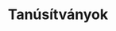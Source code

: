 ---
title: Tanúsítványok
draft: false
certifications:
  - title: AWS Certified Developer Associate 
    organization:
      name: Amazon
      url: 'https://aws.amazon.com/certification/certified-developer-associate/'
    dates: '2020'
    img: '/images/aws-certified-developer-associate.png'
    img_webp: '/images/aws-certified-developer-associate.webp'
    url: 'https://www.credly.com/badges/439b53a2-8fe7-4d52-8091-09ec06abe188/public_url'
      
  - title: Adobe Certified Expert-Adobe Commerce Business Practitioner
    organization:
      name: Adobe
      url: 'https://spark.adobe.com/page/87jLctNB6KxM0/'
    dates: '2019'
    img: '/images/adobe-certified-expert-adobe-commerce-business-practitioner.png'
    img_webp: '/images/adobe-certified-expert-adobe-commerce-business-practitioner.webp'
    url: 'https://www.credly.com/badges/99b5cd97-793e-4a5c-885d-af18264dd2cf/public_url'
      
  - title: Mérnök informatikus BSc.
    organization:
      name: Szegedi Tudományegyetem - Természettudományi és Informatikai Kar
      url: 'https://u-szeged.hu/'
    dates: '2015'
    icon: 
      class: fas
      name: fa-graduation-cap
      factor: fa-5x
    img: ''
    url: 'https://www.inf.u-szeged.hu/felvetelizoknek/szakok/mernokinformatikus-bsc'

weight: 3
widget:
  handler: certifications

  # Options: sm, md, lg and xl. Default is md.
  width: lg

  sidebar:
    # Options: left and right. Leave blank to hide.
    position: left
    # Options: sm, md, lg and xl. Default is md.
    scale: md
  
  background:
    # Options: primary, secondary, tertiary or any valid color value. Default is primary.
    color: secondary
    #image: images/funky-lines.png
    # Options: auto, cover and contain. Default is auto.
    size:
    # Options: center, top, right, bottom, left.
    position: center
    # Options: fixed, local, scroll.
    attachment: fixed
---